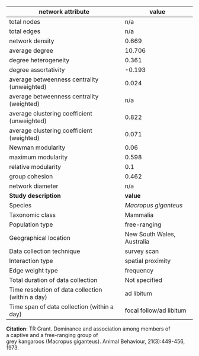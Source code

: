 network attribute|value
---|---
total nodes|n/a
total edges|n/a
network density|0.669
average degree|10.706
degree heterogeneity|0.361
degree assortativity|-0.193
average betweenness centrality (unweighted)|0.024
average betweenness centrality (weighted)|n/a
average clustering coefficient (unweighted)|0.822
average clustering coefficient (weighted)|0.071
Newman modularity|0.06
maximum modularity|0.598
relative modularity|0.1
group cohesion|0.462
network diameter|n/a
**Study description**|**value**
Species|*Macropus giganteus*
Taxonomic class|Mammalia
Population type|free-ranging
Geographical location|New South Wales, Australia
Data collection technique|survey scan
Interaction type|spatial proximity
Edge weight type|frequency
Total duration of data collection|Not specified
Time resolution of data collection (within a day)|ad libitum
Time span of data collection (within a day)|focal follow/ad libitum
**Citation**: TR Grant. Dominance and association among members of <br> a captive and a free-ranging group of <br> grey kangaroos (Macropus giganteus). Animal Behaviour, 21(3):449-456, <br> 1973.